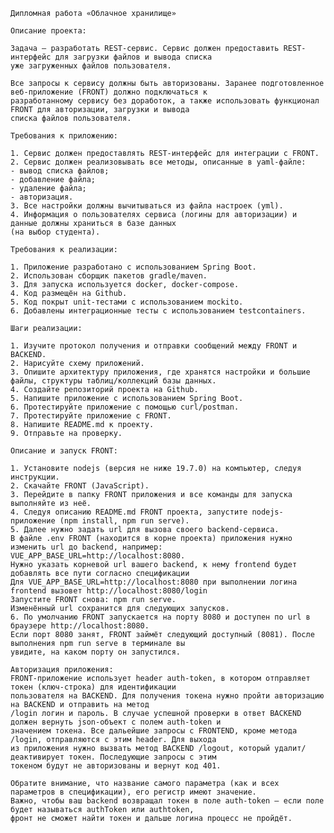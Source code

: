     Дипломная работа «Облачное хранилище»

    Описание проекта:

    Задача — разработать REST-сервис. Сервис должен предоставить REST-интерфейс для загрузки файлов и вывода списка 
    уже загруженных файлов пользователя.

    Все запросы к сервису должны быть авторизованы. Заранее подготовленное веб-приложение (FRONT) должно подключаться к 
    разработанному сервису без доработок, а также использовать функционал FRONT для авторизации, загрузки и вывода 
    списка файлов пользователя.

    Требования к приложению:

    1. Сервис должен предоставлять REST-интерфейс для интеграции с FRONT.
    2. Сервис должен реализовывать все методы, описанные в yaml-файле:
    - вывод списка файлов;
    - добавление файла;
    - удаление файла;
    - авторизация.
    3. Все настройки должны вычитываться из файла настроек (yml).
    4. Информация о пользователях сервиса (логины для авторизации) и данные должны храниться в базе данных
    (на выбор студента).

    Требования к реализации:

    1. Приложение разработано с использованием Spring Boot.
    2. Использован сборщик пакетов gradle/maven.
    3. Для запуска используется docker, docker-compose.
    4. Код размещён на Github.
    5. Код покрыт unit-тестами с использованием mockito.
    6. Добавлены интеграционные тесты с использованием testcontainers.

    Шаги реализации:

    1. Изучите протокол получения и отправки сообщений между FRONT и BACKEND.
    2. Нарисуйте схему приложений.
    3. Опишите архитектуру приложения, где хранятся настройки и большие файлы, структуры таблиц/коллекций базы данных.
    4. Создайте репозиторий проекта на Github.
    5. Напишите приложение с использованием Spring Boot.
    6. Протестируйте приложение с помощью curl/postman.
    7. Протестируйте приложение с FRONT.
    8. Напишите README.md к проекту.
    9. Отправьте на проверку.

    Описание и запуск FRONT:

    1. Установите nodejs (версия не ниже 19.7.0) на компьютер, следуя инструкции.
    2. Скачайте FRONT (JavaScript).
    3. Перейдите в папку FRONT приложения и все команды для запуска выполняйте из неё.
    4. Следуя описанию README.md FRONT проекта, запустите nodejs-приложение (npm install, npm run serve).
    5. Далее нужно задать url для вызова своего backend-сервиса.
    В файле .env FRONT (находится в корне проекта) приложения нужно изменить url до backend, например:
    VUE_APP_BASE_URL=http://localhost:8080.
    Нужно указать корневой url вашего backend, к нему frontend будет добавлять все пути согласно спецификации
    Для VUE_APP_BASE_URL=http://localhost:8080 при выполнении логина frontend вызовет http://localhost:8080/login
    Запустите FRONT снова: npm run serve.
    Изменённый url сохранится для следующих запусков.
    6. По умолчанию FRONT запускается на порту 8080 и доступен по url в браузере http://localhost:8080.
    Если порт 8080 занят, FRONT займёт следующий доступный (8081). После выполнения npm run serve в терминале вы 
    увидите, на каком порту он запустился.

    Авторизация приложения:
    FRONT-приложение использует header auth-token, в котором отправляет токен (ключ-строка) для идентификации 
    пользователя на BACKEND. Для получения токена нужно пройти авторизацию на BACKEND и отправить на метод 
    /login логин и пароль. В случае успешной проверки в ответ BACKEND должен вернуть json-объект с полем auth-token и 
    значением токена. Все дальейшие запросы с FRONTEND, кроме метода /login, отправляются с этим header. Для выхода 
    из приложения нужно вызвать метод BACKEND /logout, который удалит/деактивирует токен. Последующие запросы с этим 
    токеном будут не авторизованы и вернут код 401.

    Обратите внимание, что название самого параметра (как и всех параметров в спецификации), его регистр имеют значение.
    Важно, чтобы ваш backend возвращал токен в поле auth-token – если поле будет называться authToken или authtoken, 
    фронт не сможет найти токен и дальше логина процесс не пройдёт.